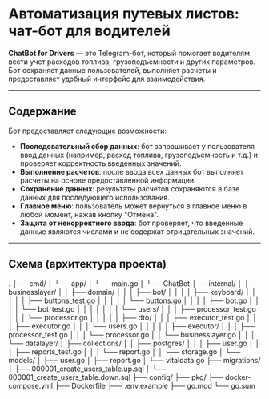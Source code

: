 # Автоматизация путевых листов: чат-бот для водителей

**ChatBot for Drivers** — это Telegram-бот, который помогает водителям вести учет расходов топлива, грузоподъемности и других параметров. Бот сохраняет данные пользователей, выполняет расчеты и предоставляет удобный интерфейс для взаимодействия.

---

## Содержание

Бот предоставляет следующие возможности:

- **Последовательный сбор данных**: бот запрашивает у пользователя ввод данных (например, расход топлива, грузоподъемность и т.д.) и проверяет корректность введенных значений.
- **Выполнение расчетов**: после ввода всех данных бот выполняет расчеты на основе предоставленной информации.
- **Сохранение данных**: результаты расчетов сохраняются в базе данных для последующего использования.
- **Главное меню**: пользователь может вернуться в главное меню в любой момент, нажав кнопку "Отмена".
- **Защита от некорректного ввода**: бот проверяет, что введенные данные являются числами и не содержат отрицательных значений.

---

## Схема (архитектура проекта)

.
├── cmd/
│   └── app/
│       └── main.go
│       └── ChatBot
├── internal/
│   ├── businesslayer/
│   │   ├── domain/
│   │   │   ├── bot/
│   │   │   │   ├── keyboard/
│   │   │   │   │   ├── buttons_test.go
│   │   │   │   │   └── buttons.go
│   │   │   │   ├── bot.go
│   │   │   │   └── bot_test.go
│   │   │   │
│   │   │   └── users/
│   │   │       ├── processor_test.go
│   │   │       └── processor.go
│   │   │
│   │   ├── dto/
│   │   │   ├── executor_test.go
│   │   │   ├── executor.go
│   │   │   └── users.go
│   │   │
│   │   ├── executor/
│   │   │   ├── processor_test.go
│   │   │   └── processor.go
│   │   └── businesslayer.go
│   │
│   └── datalayer/
│       ├── collections/
│       │   ├── postgres/
│       │   │   ├── user.go
│       │   │   ├── reports_test.go
│       │   │   └── report.go
│       │   └── storage.go
│       └── models/
│           ├── user.go
│           ├── report.go
│           └── vitaldata.go
├── migrations/
│   ├── 000001_create_users_table.up.sql
│   └── 000001_create_users_table.down.sql
├── config/
├── pkg/
├── docker-compose.yml
├── Dockerfile
├── .env.example
├── go.mod
└── go.sum

